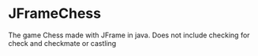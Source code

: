 # JFrameChess
The game Chess made with JFrame in java.  Does not include checking for check and checkmate or castling 
